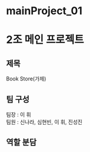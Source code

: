 # mainProject_01
<h1>2조 메인 프로젝트</h1>

<h2>제목</h2>
Book Store(가제)

<h2>팀 구성</h2>
팀장 : 이 휘<br>
팀원 : 신나라, 심현빈, 이 휘, 진성진

<h2>역할 분담</h2>
